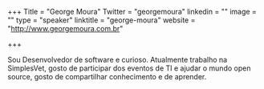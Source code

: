 +++
Title = "George Moura"
Twitter = "georgemoura"
linkedin = ""
image = ""
type = "speaker"
linktitle = "george-moura"
website = "http://www.georgemoura.com.br"

+++

Sou Desenvolvedor de software e curioso. Atualmente trabalho na SimplesVet, gosto de participar dos eventos de TI e ajudar o mundo open source, gosto de compartilhar conhecimento e de aprender.